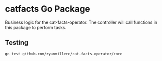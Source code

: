# catfacts Go Package

Business logic for the cat-facts-operator. The controller will call functions
in this package to perform tasks.

## Testing

```bash
go test github.com/ryanmillerc/cat-facts-operator/core
```
